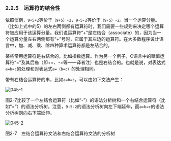 ### 2.2.5　运算符的结合性

依照惯例，`9+5+2`等价于`（9+5）+2`，`9-5-2`等价于`（9-5）-2`。当一个运算分量。（比如上式中的5）的左右两侧都有运算符时，我们需要一些规则来决定哪个运算符被应用于该运算分量。我们说运算符“+”是左结合（associate）的，因为当一个运算分量左右两侧都有“+”号时，它属于其左边的运算符。在大多数程序设计语言中，加、减、乘、除四种算术运算符都是左结合的。

某些常用运算符是右结合的，比如指数运算。作为另一个例子，C语言中的赋值运算符“=”及其后裔（即+=、-=等——译者注）也是右结合的。也就是说，对表达式`a=b=c`的处理和对表达式`a=（b=c）`的处理相同。

带有右结合运算符的串，比如`a=b=c`，可以由如下文法产生：

![045-1](../Images/image03976.jpeg)

图2-7比较了一个左结合运算符（比如“-”）的语法分析树和一个右结合运算符（比如“=”）的语法分析树。注意，`9-5-2`的语法分析树向左下端延伸，而`a=b=c`的语法分析树则向右下端延伸。

![045-2](../Images/image03977.jpeg)

图2-7　左结合运算符文法和右结合运算符文法的分析树